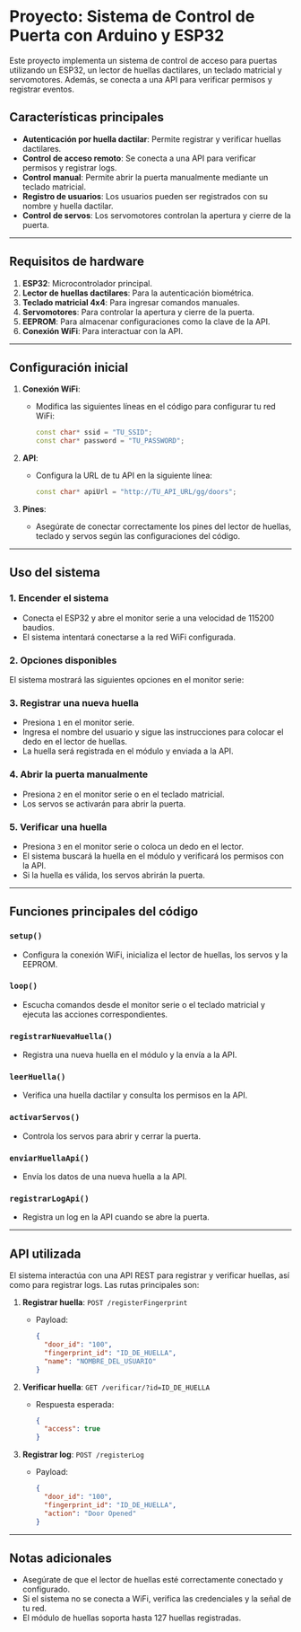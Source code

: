 # Proyecto: Sistema de Control de Puerta con Arduino y ESP32

Este proyecto implementa un sistema de control de acceso para puertas utilizando un ESP32, un lector de huellas dactilares, un teclado matricial y servomotores. Además, se conecta a una API para verificar permisos y registrar eventos.

## Características principales

- **Autenticación por huella dactilar**: Permite registrar y verificar huellas dactilares.
- **Control de acceso remoto**: Se conecta a una API para verificar permisos y registrar logs.
- **Control manual**: Permite abrir la puerta manualmente mediante un teclado matricial.
- **Registro de usuarios**: Los usuarios pueden ser registrados con su nombre y huella dactilar.
- **Control de servos**: Los servomotores controlan la apertura y cierre de la puerta.

---

## Requisitos de hardware

1. **ESP32**: Microcontrolador principal.
2. **Lector de huellas dactilares**: Para la autenticación biométrica.
3. **Teclado matricial 4x4**: Para ingresar comandos manuales.
4. **Servomotores**: Para controlar la apertura y cierre de la puerta.
5. **EEPROM**: Para almacenar configuraciones como la clave de la API.
6. **Conexión WiFi**: Para interactuar con la API.

---

## Configuración inicial

1. **Conexión WiFi**:
   - Modifica las siguientes líneas en el código para configurar tu red WiFi:
     ```cpp
     const char* ssid = "TU_SSID";
     const char* password = "TU_PASSWORD";
     ```

2. **API**:
   - Configura la URL de tu API en la siguiente línea:
     ```cpp
     const char* apiUrl = "http://TU_API_URL/gg/doors";
     ```

3. **Pines**:
   - Asegúrate de conectar correctamente los pines del lector de huellas, teclado y servos según las configuraciones del código.

---

## Uso del sistema

### 1. Encender el sistema
- Conecta el ESP32 y abre el monitor serie a una velocidad de 115200 baudios.
- El sistema intentará conectarse a la red WiFi configurada.

### 2. Opciones disponibles
El sistema mostrará las siguientes opciones en el monitor serie:


### 3. Registrar una nueva huella
- Presiona `1` en el monitor serie.
- Ingresa el nombre del usuario y sigue las instrucciones para colocar el dedo en el lector de huellas.
- La huella será registrada en el módulo y enviada a la API.

### 4. Abrir la puerta manualmente
- Presiona `2` en el monitor serie o en el teclado matricial.
- Los servos se activarán para abrir la puerta.

### 5. Verificar una huella
- Presiona `3` en el monitor serie o coloca un dedo en el lector.
- El sistema buscará la huella en el módulo y verificará los permisos con la API.
- Si la huella es válida, los servos abrirán la puerta.

---

## Funciones principales del código

### `setup()`
- Configura la conexión WiFi, inicializa el lector de huellas, los servos y la EEPROM.

### `loop()`
- Escucha comandos desde el monitor serie o el teclado matricial y ejecuta las acciones correspondientes.

### `registrarNuevaHuella()`
- Registra una nueva huella en el módulo y la envía a la API.

### `leerHuella()`
- Verifica una huella dactilar y consulta los permisos en la API.

### `activarServos()`
- Controla los servos para abrir y cerrar la puerta.

### `enviarHuellaApi()`
- Envía los datos de una nueva huella a la API.

### `registrarLogApi()`
- Registra un log en la API cuando se abre la puerta.

---

## API utilizada

El sistema interactúa con una API REST para registrar y verificar huellas, así como para registrar logs. Las rutas principales son:

1. **Registrar huella**: `POST /registerFingerprint`
   - Payload:
     ```json
     {
       "door_id": "100",
       "fingerprint_id": "ID_DE_HUELLA",
       "name": "NOMBRE_DEL_USUARIO"
     }
     ```

2. **Verificar huella**: `GET /verificar/?id=ID_DE_HUELLA`
   - Respuesta esperada:
     ```json
     {
       "access": true
     }
     ```

3. **Registrar log**: `POST /registerLog`
   - Payload:
     ```json
     {
       "door_id": "100",
       "fingerprint_id": "ID_DE_HUELLA",
       "action": "Door Opened"
     }
     ```

---

## Notas adicionales

- Asegúrate de que el lector de huellas esté correctamente conectado y configurado.
- Si el sistema no se conecta a WiFi, verifica las credenciales y la señal de tu red.
- El módulo de huellas soporta hasta 127 huellas registradas.
